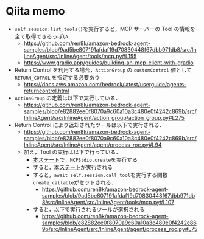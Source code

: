 # Qiita memo

- `self.session.list_tools()`を実行すると，MCP サーバーの Tool の情報を全て取得できるっぽい．
  - https://github.com/ren8k/amazon-bedrock-agent-samples/blob/9ad5be807191afdaf19d70830448f67dbb971db8/src/InlineAgent/src/InlineAgent/tools/mcp.py#L155
  - https://www.gradio.app/guides/building-an-mcp-client-with-gradio
- Return Control を利用する場合，`ActionGroup` の `customControl` 値として `RETURN_COTROL` を指定する必要あり
  - https://docs.aws.amazon.com/bedrock/latest/userguide/agents-returncontrol.html
- `ActionGroup` の定義は以下で実行している．
  - https://github.com/ren8k/amazon-bedrock-agent-samples/blob/e82882ee0f8070a9c60a10a3c480e0f4242c869b/src/InlineAgent/src/InlineAgent/action_group/action_group.py#L275
- Return Control により返却されたツールは以下で実行される．
  - https://github.com/ren8k/amazon-bedrock-agent-samples/blob/e82882ee0f8070a9c60a10a3c480e0f4242c869b/src/InlineAgent/src/InlineAgent/agent/process_roc.py#L94
  - 加え，Tool の実行は以下で行っている．
    - [本ステート](https://github.com/ren8k/amazon-bedrock-agent-samples/blob/515712c1b525f1d4fe40c67df06ea4234a09acee/src/InlineAgent/examples/delete_mcp_manual.py#L61)で，`MCPStdio.create`を実行する
    - すると，[本ステート](https://github.com/ren8k/amazon-bedrock-agent-samples/blob/9ad5be807191afdaf19d70830448f67dbb971db8/src/InlineAgent/src/InlineAgent/tools/mcp.py#L215)が実行される
    - すると，`await self.session.call_tool`を実行する関数`create_callable`がセットされる．
      - https://github.com/ren8k/amazon-bedrock-agent-samples/blob/9ad5be807191afdaf19d70830448f67dbb971db8/src/InlineAgent/src/InlineAgent/tools/mcp.py#L107
    - すると，以下で実行されるツールが選択される
      - https://github.com/ren8k/amazon-bedrock-agent-samples/blob/e82882ee0f8070a9c60a10a3c480e0f4242c869b/src/InlineAgent/src/InlineAgent/agent/process_roc.py#L75
